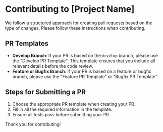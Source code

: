 # Contributing to [Project Name]

We follow a structured approach for creating pull requests based on the type of changes. Please follow these instructions when contributing.

## PR Templates
- **Develop Branch**: If your PR is based on the `develop` branch, please use the "Develop PR Template". This template ensures that you include all relevant details before the code review.
- **Feature or Bugfix Branch**: If your PR is based on a feature or bugfix branch, please use the "Feature PR Template" or "Bugfix PR Template".

## Steps for Submitting a PR
1. Choose the appropriate PR template when creating your PR.
2. Fill in all the required information in the template.
3. Ensure all tests pass before submitting your PR.

Thank you for contributing!
